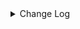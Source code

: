 <details><summary> Change Log </summary>

| Change | Commit | Version |
| --- | --- | --- |
|[Fix][connector-file-base] fix parquet int32 convert error (#9142)|https://github.com/apache/seatunnel/commit/e6413c388e|2.3.11|
|[Feature][Checkpoint] Add check script for source/sink state class serialVersionUID missing (#9118)|https://github.com/apache/seatunnel/commit/4f5adeb1c7|2.3.11|
|[Fix][API] Fixed not invoke the `SinkAggregatedCommitter`&#x27;s init method (#9070)|https://github.com/apache/seatunnel/commit/df0d11d632|2.3.11|
|[Bugfix][Csv] Fix csv format delimiter (#9066)|https://github.com/apache/seatunnel/commit/ff5fc129b8|2.3.11|
|[improve] update file connectors config (#9034)|https://github.com/apache/seatunnel/commit/8041d59dc2|2.3.11|
|[Feature][File] Support extract CSV files with different columns in different order (#9064)|https://github.com/apache/seatunnel/commit/74db1cbaac|2.3.11|
|[Improve] Refactor file enumerator to prevent duplicate put split (#8989)|https://github.com/apache/seatunnel/commit/fdf1beae9c|2.3.11|
|[Improve][File] Add row_delimiter options into text file sink (#9017)|https://github.com/apache/seatunnel/commit/92aa855a34|2.3.11|
|Revert &quot; [improve] update localfile connector config&quot; (#9018)|https://github.com/apache/seatunnel/commit/cdc79e13ad|2.3.10|
| [improve] update localfile connector config (#8765)|https://github.com/apache/seatunnel/commit/def369a85f|2.3.10|
|[Fix][File]use common-csv to read csv file (#8919)|https://github.com/apache/seatunnel/commit/3e64a42838|2.3.10|
|[Improve][connector-file-base] Improved multiple table file source allocation algorithm for subtasks (#8878)|https://github.com/apache/seatunnel/commit/44a12cc55c|2.3.10|
|[Fix][Connector-File] Fix conflicting `file_format_type` requirement (#8823)|https://github.com/apache/seatunnel/commit/6e0d630f7c|2.3.10|
|[Feature][Connector-V2] Add `filename_extension` parameter for read/write file (#8769)|https://github.com/apache/seatunnel/commit/78b23c0ef5|2.3.10|
|[Improve][Connector-V2] Improve orc read error message (#8751)|https://github.com/apache/seatunnel/commit/d66d9dc9ce|2.3.10|
|[Improve] restruct connector common options (#8634)|https://github.com/apache/seatunnel/commit/f3499a6eeb|2.3.10|
|[Fix][Connector-V2] User selects csv string pattern (#8572)|https://github.com/apache/seatunnel/commit/227a11f5aa|2.3.10|
|[Fix][Connector-V2] Fix CSV String type write type (#8499)|https://github.com/apache/seatunnel/commit/9268f5a255|2.3.10|
|[Fix][File] Fix Multi-file with binary format synchronization failed (#8546)|https://github.com/apache/seatunnel/commit/6e4ee468a5|2.3.10|
|[Feature][Connector-V2] Support create emtpy file when no data (#8543)|https://github.com/apache/seatunnel/commit/275db78918|2.3.10|
|[Feature][Connector-V2] Support single file mode in file sink (#8518)|https://github.com/apache/seatunnel/commit/e893deed50|2.3.10|
|[Improve][Connector-file-base] Improved file allocation algorithm for subtasks. (#8453)|https://github.com/apache/seatunnel/commit/d61cba233e|2.3.9|
|[Bug] [connector-file] When the data source field is less than the target (Hive) field，it will throw null pointer exception#8150 (#8200)|https://github.com/apache/seatunnel/commit/25b8a02b76|2.3.9|
|[Fix] Set all snappy dependency use one version (#8423)|https://github.com/apache/seatunnel/commit/3ac977c8d3|2.3.9|
|[Improve][Connector][Hive] skip temporary hidden directories (#8402)|https://github.com/apache/seatunnel/commit/9fdedc487e|2.3.9|
|[Feature][Connector-V2] Support use EasyExcel as read excel engine (#8064)|https://github.com/apache/seatunnel/commit/b8e1177fcb|2.3.9|
|[BugFix][Excel] Fix read formulas/number cell value of excel (#8316)|https://github.com/apache/seatunnel/commit/00c5aed1af|2.3.9|
|[Improve][Transform] gz support excel (#8181)|https://github.com/apache/seatunnel/commit/c3ae726ee0|2.3.9|
|[Improve][dist]add shade check rule (#8136)|https://github.com/apache/seatunnel/commit/51ef800016|2.3.9|
|[Feature][File] Support config null format for text file read (#8109)|https://github.com/apache/seatunnel/commit/2dbf02df47|2.3.9|
|[Improve][Excel] Support read blank string &amp; auto type-cast (#8111)|https://github.com/apache/seatunnel/commit/3a54f1253f|2.3.9|
|[Improve][API] Unified tables_configs and table_list (#8100)|https://github.com/apache/seatunnel/commit/84c0b8d660|2.3.9|
|[Feature][Connectors] LocalFile Support reading gz (#8025)|https://github.com/apache/seatunnel/commit/337aa50f08|2.3.9|
|[Fix][Connector-V2] Fix file binary format sync convert directory to file (#7942)|https://github.com/apache/seatunnel/commit/86ae9272c4|2.3.9|
|[Improve][Connector-V2] Change File Read/WriteStrategy `setSeaTunnelRowTypeInfo` to `setCatalogTable` (#7829)|https://github.com/apache/seatunnel/commit/6b5f74e524|2.3.9|
|[Bug] [connectors-v2] The Hadoop Source/Sink fails with Unable to find valid Kerberos Ticket. (#7809)|https://github.com/apache/seatunnel/commit/a8bdea24cc|2.3.9|
|[Fix][Connector-V2] Fix When reading Excel data, string and date type conversion errors (#7796)|https://github.com/apache/seatunnel/commit/749b2fe364|2.3.9|
|[Improve][Connector-V2] Support read archive compress file (#7633)|https://github.com/apache/seatunnel/commit/3f98cd8a16|2.3.8|
|[Improve] Refactor S3FileCatalog and it&#x27;s factory (#7457)|https://github.com/apache/seatunnel/commit/d928e8b113|2.3.8|
|[Feature][Connector-V2][Iceberg] Support Iceberg Kerberos (#7246)|https://github.com/apache/seatunnel/commit/e3001207c8|2.3.8|
|[Feature][Core] Support using upstream table placeholders in sink options and auto replacement (#7131)|https://github.com/apache/seatunnel/commit/c4ca74122c|2.3.6|
|[feature][connector-file-local] add save mode function for localfile (#7080)|https://github.com/apache/seatunnel/commit/7b2f538310|2.3.6|
|[Hotfix][Hive Connector] Fix Hive hdfs-site.xml and hive-site.xml not be load error (#7069)|https://github.com/apache/seatunnel/commit/c23a577f34|2.3.6|
|[Feature][Connector-V2] Add Huawei Cloud OBS connector (#4578)|https://github.com/apache/seatunnel/commit/d266f4db64|2.3.6|
|[Improve][File Connector]Improve xml read code &amp; fix can not use true for a boolean option (#6930)|https://github.com/apache/seatunnel/commit/c13a563994|2.3.6|
|[Improve][Files] Support write fixed/timestamp as int96 of parquet (#6971)|https://github.com/apache/seatunnel/commit/1a48a9c493|2.3.6|
|[Feature][Connector-V2] Supports the transfer of any file (#6826)|https://github.com/apache/seatunnel/commit/c1401787b3|2.3.6|
|[Feature][Doris] Add Doris type converter (#6354)|https://github.com/apache/seatunnel/commit/5189991843|2.3.6|
|[Improve][Connector-v2] The hive connector support multiple filesystem (#6648)|https://github.com/apache/seatunnel/commit/8a4c01fe35|2.3.6|
|[Improve] Improve read with parquet type convert error (#6683)|https://github.com/apache/seatunnel/commit/6c65805699|2.3.5|
|[Hotfix] fix http source can not read yyyy-MM-dd HH:mm:ss format bug &amp; Improve DateTime Utils (#6601)|https://github.com/apache/seatunnel/commit/19888e7969|2.3.5|
|[Bug] Fix OrcWriteStrategy/ParquetWriteStrategy doesn&#x27;t login with kerberos (#6472)|https://github.com/apache/seatunnel/commit/24441c876d|2.3.5|
|[Bug] [formats] Fix fail to parse line when content contains the file delimiter (#6589)|https://github.com/apache/seatunnel/commit/17e29185fa|2.3.5|
|[Improve][Connector-V2] Support read orc with schema config to cast type (#6531)|https://github.com/apache/seatunnel/commit/d1599f8ad9|2.3.5|
|[Chore] Fix `file` spell errors (#6606)|https://github.com/apache/seatunnel/commit/2599d3b736|2.3.5|
|[Feature][Connectors-V2][File]support assign encoding for file source/sink (#6489)|https://github.com/apache/seatunnel/commit/d159fbe086|2.3.5|
|Add support for XML file type to various file connectors such as SFTP, FTP, LocalFile, HdfsFile, and more. (#6327)|https://github.com/apache/seatunnel/commit/ec533ecd9a|2.3.5|
|[Test][E2E] Add thread leak check for connector (#5773)|https://github.com/apache/seatunnel/commit/1f2f3fc5f0|2.3.4|
|Fix HiveMetaStoreProxy#enableKerberos will return true if doesn&#x27;t enable kerberos (#6307)|https://github.com/apache/seatunnel/commit/1dad6f7061|2.3.4|
|[Feature][Connector]add s3file save mode function (#6131)|https://github.com/apache/seatunnel/commit/81c51073bf|2.3.4|
|[bugfix][file-execl] Fix the Issue of Abnormal Data Reading from Excel Files (#5932)|https://github.com/apache/seatunnel/commit/6a2b05a845|2.3.4|
|[Feature][Connectors-v2-file-ftp] FTP source/sink add ftp connection mode (#6077)  (#6099)|https://github.com/apache/seatunnel/commit/f6bcc4d59d|2.3.4|
|Disable HDFSFileSystem cache (#6039)|https://github.com/apache/seatunnel/commit/135c91818e|2.3.4|
|[Feature][OssFile Connector] Make Oss implement source factory and sink factory (#6062)|https://github.com/apache/seatunnel/commit/1a8e9b4554|2.3.4|
|[Improve][Common] Adapt `FILE_OPERATION_FAILED` to `CommonError` (#5928)|https://github.com/apache/seatunnel/commit/b3dc0bbc21|2.3.4|
|[Feature][Connector-V2] Support read .xls excel file (#6066)|https://github.com/apache/seatunnel/commit/43787a3dde|2.3.4|
|Add multiple table file sink to base (#6049)|https://github.com/apache/seatunnel/commit/085e0e5fc3|2.3.4|
|[Refactor][File Connector] Put Multiple Table File API to File Base Module (#6033)|https://github.com/apache/seatunnel/commit/c324d663b4|2.3.4|
|Support using multiple hadoop account (#5903)|https://github.com/apache/seatunnel/commit/d69d88d1aa|2.3.4|
|[Feature][Core] Upgrade flink source translation (#5100)|https://github.com/apache/seatunnel/commit/5aabb14a94|2.3.4|
|[Improve][File] Clean memory buffer of `JsonWriteStrategy` &amp; `ExcelWriteStrategy` (#5925)|https://github.com/apache/seatunnel/commit/7297a4c95c|2.3.4|
|[Bug][Connector][FileBase]Parquet reader parsing array type exception. (#4457)|https://github.com/apache/seatunnel/commit/5c6b11329c|2.3.4|
|[Improve]Change System.out.println to log output. (#5912)|https://github.com/apache/seatunnel/commit/bbedb07a9c|2.3.4|
|[Feature] LocalFileSource support multiple table|https://github.com/apache/seatunnel/commit/72be6663ad|2.3.4|
|[Improve][Common] Introduce new error define rule (#5793)|https://github.com/apache/seatunnel/commit/9d1b2582b2|2.3.4|
|[Improve] Remove use `SeaTunnelSink::getConsumedType` method and mark it as deprecated (#5755)|https://github.com/apache/seatunnel/commit/8de7408100|2.3.4|
|[Improve][connector-file] unifiy option between file source/sink and update document (#5680)|https://github.com/apache/seatunnel/commit/8d87cf8fc4|2.3.4|
|[Improve][LocalFile] parquet use system timezone (#5605)|https://github.com/apache/seatunnel/commit/b3e13513ac|2.3.4|
|[Bugfix][Connector-v2] fix file sink `isPartitionFieldWriteInFile` occurred exception when no columns are given (#5508)|https://github.com/apache/seatunnel/commit/9fb5499295|2.3.4|
|[Feature] Support `LZO` compress on File Read (#5083)|https://github.com/apache/seatunnel/commit/a4a1901096|2.3.4|
|[Feature][Connector-V2][File] Support read empty directory (#5591)|https://github.com/apache/seatunnel/commit/1f58f224a0|2.3.4|
|[Hotfix][File-Connector] Fix WriteStrategy parallel writing thread unsafe issue (#5546)|https://github.com/apache/seatunnel/commit/1177d02d55|2.3.4|
|[Feature] [File Connector] Supports writing column names when the output type is file (CSV) (#5459)|https://github.com/apache/seatunnel/commit/f73b37291e|2.3.4|
|Revert &quot;[fix][hive-source][bug] fix An error occurred reading an empty directory (#5427)&quot; (#5487)|https://github.com/apache/seatunnel/commit/093901068e|2.3.4|
|[fix][hive-source][bug] fix An error occurred reading an empty directory (#5427)|https://github.com/apache/seatunnel/commit/de7b86a5dd|2.3.4|
|[Improve][CheckStyle] Remove useless &#x27;SuppressWarnings&#x27; annotation of checkstyle. (#5260)|https://github.com/apache/seatunnel/commit/51c0d709ba|2.3.4|
|[Hotfix] Fix com.google.common.base.Preconditions to seatunnel shade one (#5284)|https://github.com/apache/seatunnel/commit/ed5eadcf73|2.3.3|
|[Feature][Connector V2][File] Add config of &#x27;file_filter_pattern&#x27;, which used for filtering files. (#5153)|https://github.com/apache/seatunnel/commit/a3c13e59eb|2.3.3|
|[bugfix] [File Base] Fix Hadoop Kerberos authentication related issues. (#5171)|https://github.com/apache/seatunnel/commit/2a85525f4c|2.3.3|
|[Feature][Connector-V2][File] Add cos source&amp;sink (#4979)|https://github.com/apache/seatunnel/commit/1f94676436|2.3.3|
|[Improve][Connector[File] Optimize files commit order (#5045)|https://github.com/apache/seatunnel/commit/1e18a8c530|2.3.3|
|[Feature][E2E][FtpFile] add ftp file e2e test case (#4647)|https://github.com/apache/seatunnel/commit/b1b1f5e7e0|2.3.3|
|[Bugfix] [Connector-V2] [File] Fix read temp file (#4876)|https://github.com/apache/seatunnel/commit/5e03d22d6c|2.3.2|
| [Feature][ConnectorV2]add file excel sink and source (#4164)|https://github.com/apache/seatunnel/commit/e3b97ae5d2|2.3.2|
|Change file type to file_format_type in file source/sink (#4249)|https://github.com/apache/seatunnel/commit/973a2fae3c|2.3.1|
|[improve][zeta] fix zeta bugs|https://github.com/apache/seatunnel/commit/3a82e8b39f|2.3.1|
|[chore] Code format with spotless plugin.|https://github.com/apache/seatunnel/commit/291214ad6f|2.3.1|
|Merge branch &#x27;dev&#x27; into merge/cdc|https://github.com/apache/seatunnel/commit/4324ee1912|2.3.1|
|[Improve][Project] Code format with spotless plugin.|https://github.com/apache/seatunnel/commit/423b583038|2.3.1|
|[improve][api] Refactoring schema parse (#4157)|https://github.com/apache/seatunnel/commit/b2f573a13e|2.3.1|
|[Imprve][Connector-V2][Hive] Support read text table &amp; Column projection (#4105)|https://github.com/apache/seatunnel/commit/717620f542|2.3.1|
|[Improve][build] Give the maven module a human readable name (#4114)|https://github.com/apache/seatunnel/commit/d7cd601051|2.3.1|
|[Improve][Project] Code format with spotless plugin. (#4101)|https://github.com/apache/seatunnel/commit/a2ab166561|2.3.1|
|[Improve][Connector-V2][Hive] Support assign partitions (#3842)|https://github.com/apache/seatunnel/commit/6a4a850b4c|2.3.1|
|[Bug][Connectors] Text And Json WriteStrategy lost the sinkColumnsIndexInRow (#3863)|https://github.com/apache/seatunnel/commit/7b5f6f1bc2|2.3.1|
|[Feature][Connector-V2][File] Support compress (#3899)|https://github.com/apache/seatunnel/commit/55602f6b1c|2.3.1|
|[Feature][Connector-V2][File] Allow the user to set the row delimiter as an empty string (#3854)|https://github.com/apache/seatunnel/commit/84508fcb65|2.3.1|
|[Feature][Connector-V2] Support kerberos in hive and hdfs file connector (#3840)|https://github.com/apache/seatunnel/commit/055ad9d836|2.3.1|
|[Feature][Connector-V2][File] Support skip number when reading text csv files (#3900)|https://github.com/apache/seatunnel/commit/243b6a6b23|2.3.1|
|[Feature][API &amp; Connector &amp; Doc] add parallelism and column projection interface (#3829)|https://github.com/apache/seatunnel/commit/b9164b8ba1|2.3.1|
|[Improve][Connector-V2][File] Improve file connector option rule and document (#3812)|https://github.com/apache/seatunnel/commit/bd76077669|2.3.1|
|[Improve][Connector-V2][File] File Connector add lzo compression way. (#3782)|https://github.com/apache/seatunnel/commit/8875d02589|2.3.1|
|[Improve][Connector-V2] The log outputs detailed exception stack information (#3805)|https://github.com/apache/seatunnel/commit/d0c6217f27|2.3.1|
|fix file source connector option rule bug (#3804)|https://github.com/apache/seatunnel/commit/cab42f6eb1|2.3.1|
|[Feature][Shade] Add seatunnel hadoop3 uber (#3755)|https://github.com/apache/seatunnel/commit/5a024bdf8f|2.3.0|
|[Improve][Connector-V2][HDFS] Support setting hdfs-site.xml (#3778)|https://github.com/apache/seatunnel/commit/c8d59ecac1|2.3.0|
|[Feature][Connector-V2][File] Optimize filesystem utils (#3749)|https://github.com/apache/seatunnel/commit/ac4e880fb5|2.3.0|
|[Improve] [Connector-V2] Fix Kafka sink can&#x27;t run EXACTLY_ONCE semantics (#3724)|https://github.com/apache/seatunnel/commit/5e3f196e29|2.3.0|
|[Connector-V2] [File] Fix bug data file name will duplicate when use SeaTunnel Engine (#3717)|https://github.com/apache/seatunnel/commit/c96c53004f|2.3.0|
|[Hotfix][Connector-V2][File] Fix file sink connector npe (#3706)|https://github.com/apache/seatunnel/commit/a662a88fdc|2.3.0|
|[Feature][Connector-V2][Oss jindo] Add oss jindo source &amp; sink connector (#3456)|https://github.com/apache/seatunnel/commit/2507372311|2.3.0|
|[Improve][Connector-V2][File] Support split file based on batch size (#3625)|https://github.com/apache/seatunnel/commit/f39e3a531d|2.3.0|
|[Improve][Connector-V2][File] Unified excetion for file source &amp; sink connectors (#3525)|https://github.com/apache/seatunnel/commit/031e8e263c|2.3.0|
|[Hotfix][Connector-V2][Hive] Fix npe of getting file system (#3506)|https://github.com/apache/seatunnel/commit/e1fc3d1b01|2.3.0|
|[Improve][core-v1][seatunnel-core-base] remove seatunnel-core-base (#3480)|https://github.com/apache/seatunnel/commit/d6e6a02a36|2.3.0|
|[Feature][Connector-V2][File] Add option and factory for file connectors (#3375)|https://github.com/apache/seatunnel/commit/db286e8631|2.3.0|
|[Improve][Connector-V2][File] Improve code structure (#3238)|https://github.com/apache/seatunnel/commit/dd5c353881|2.3.0|
|[Hotfix][Connector-V2][Hive] Fix the bug that when write data to hive throws NullPointerException (#3258)|https://github.com/apache/seatunnel/commit/777bf6b42e|2.3.0|
|[Bug]add 3node worker done test and fix some bug (#3115)|https://github.com/apache/seatunnel/commit/bc852a4dff|2.3.0|
|[Feature][Connector-V2][SFTP] Add SFTP file source &amp; sink connector (#3006)|https://github.com/apache/seatunnel/commit/9e496383b8|2.3.0|
|[Feature][Connector-V2][S3] Add S3 file source &amp; sink connector (#3119)|https://github.com/apache/seatunnel/commit/f27d68ca9c|2.3.0-beta|
|[Feature][Connector-V2][File] Fix filesystem get error (#3117)|https://github.com/apache/seatunnel/commit/7404c180de|2.3.0-beta|
|[Improve][Connector-v2][file] Reuse array type container when read row data (#3123)|https://github.com/apache/seatunnel/commit/da0646ac6d|2.3.0-beta|
|[Hotfix][Connector-V2][File] Fix ParquetReadStrategy get NPE (#3122)|https://github.com/apache/seatunnel/commit/ba99de08c8|2.3.0-beta|
|[hotfix][engine] Add master node switch test and fix bug (#3082)|https://github.com/apache/seatunnel/commit/608be51bc4|2.3.0-beta|
|[Improve][Connector-V2][File] Support parse field from file path (#2985)|https://github.com/apache/seatunnel/commit/0bc12085c2|2.3.0-beta|
|[hotfix][connector][file] Solved the bug of can not parse &#x27;\t&#x27; as delimiter from config file (#3083)|https://github.com/apache/seatunnel/commit/bfde596754|2.3.0-beta|
|unify `flatten-maven-plugin` version (#3078)|https://github.com/apache/seatunnel/commit/ed743fddcc|2.3.0-beta|
|[Improve][Connector-V2] Improve text write (#2971)|https://github.com/apache/seatunnel/commit/0ecd7906c2|2.3.0-beta|
|[Improve][connector][file] Support user-defined schema for reading text file (#2976)|https://github.com/apache/seatunnel/commit/1c05ee0d7e|2.3.0-beta|
|[Bug][Connector-V2][File] Fix the bug of incorrect path in windows environment (#2980)|https://github.com/apache/seatunnel/commit/2e16161865|2.3.0-beta|
|[Improve][Connector] Improve write parquet (#2943)|https://github.com/apache/seatunnel/commit/8fd966394b|2.3.0-beta|
|[Improve][all] change Log to @Slf4j (#3001)|https://github.com/apache/seatunnel/commit/6016100f12|2.3.0-beta|
|[Bug][connector-file-base] Fix source split assigning reader to negative number (#2921)|https://github.com/apache/seatunnel/commit/0b5a2852fb|2.3.0-beta|
|[Improve][Connector-V2] Improve orc write strategy to support all data types (#2860)|https://github.com/apache/seatunnel/commit/4d048cc23e|2.3.0-beta|
|[Fix] [Connector-V2-File] Fix file connector bug (#2858)|https://github.com/apache/seatunnel/commit/e0459bbab6|2.2.0-beta|
|[Fix][Connector-V2] Fix HiveSource Connector read orc table error (#2845)|https://github.com/apache/seatunnel/commit/61720306e7|2.2.0-beta|
|[Improve][Connector-V2] Improve read parquet (#2841)|https://github.com/apache/seatunnel/commit/e19bc82f9b|2.2.0-beta|
|[Imporve][Connector-V2] Refactor ftp sink &amp; Add ftp file source (#2774)|https://github.com/apache/seatunnel/commit/4aacbcdd1f|2.2.0-beta|
|[Bug] [Connector-V2] Fix hive source connector parallelism not work (#2823)|https://github.com/apache/seatunnel/commit/9f21d4c769|2.2.0-beta|
|[Improve][Connector-V2] Imporve orc read strategy (#2747)|https://github.com/apache/seatunnel/commit/af34beda37|2.2.0-beta|
|[DEV][Api] Replace SeaTunnelContext with JobContext and remove singleton pattern (#2706)|https://github.com/apache/seatunnel/commit/cbf82f755c|2.2.0-beta|
|[Improve][build] Improved scope of maven-shade-plugin (#2665)|https://github.com/apache/seatunnel/commit/93bc8bd116|2.2.0-beta|
|[Feature][Connector-V2] Add oss sink (#2629)|https://github.com/apache/seatunnel/commit/bb2ad40487|2.2.0-beta|
|[#2606]Dependency management split (#2630)|https://github.com/apache/seatunnel/commit/fc047be69b|2.2.0-beta|
|[Improve][Connector-V2] Refactor the structure of file sink to reduce redundant codes (#2555)|https://github.com/apache/seatunnel/commit/6315092930|2.2.0-beta|
|[Feature][Connector-V2] Add oss source connector (#2467)|https://github.com/apache/seatunnel/commit/712b77744e|2.2.0-beta|
|[Feature][File connector] Support ftp file sink (#2483)|https://github.com/apache/seatunnel/commit/a87e5de80a|2.2.0-beta|
|[Feature][Connector-V2] Add hdfs file json support (#2451)|https://github.com/apache/seatunnel/commit/84f6b17c15|2.2.0-beta|
|[Feature][Connector-V2] Add base source connector code for connector-file-base (#2399)|https://github.com/apache/seatunnel/commit/1829ddc662|2.2.0-beta|
|[Improve][Connector-V2] Refactor the package of local file connector (#2403)|https://github.com/apache/seatunnel/commit/a538daed5c|2.2.0-beta|
|[Feature][Connector-V2] Add json file sink &amp; json format (#2385)|https://github.com/apache/seatunnel/commit/dd68c06b0a|2.2.0-beta|
|[Bug][Connector-V2] Fix the bug that file connector release resources multi times (#2379)|https://github.com/apache/seatunnel/commit/58c64aab2a|2.2.0-beta|
|[Improve][Connector-V2] Optimize the code structure (#2380)|https://github.com/apache/seatunnel/commit/7376ec7ab1|2.2.0-beta|
|[Feature][Connector-V2] Support orc file format in file connector (#2369)|https://github.com/apache/seatunnel/commit/f44fe1e033|2.2.0-beta|
|[improve][UT] Upgrade junit to 5.+ (#2305)|https://github.com/apache/seatunnel/commit/362319ff3e|2.2.0-beta|
|Replace plain string with constants (#2308)|https://github.com/apache/seatunnel/commit/3c0415e56e|2.2.0-beta|
|[Connector-V2] Add parquet writer in file connector (#2273)|https://github.com/apache/seatunnel/commit/c95cc72cfa|2.2.0-beta|
|[Connector-V2] Add Hive sink connector v2 (#2158)|https://github.com/apache/seatunnel/commit/23ad4ee735|2.2.0-beta|
|[Connector-V2] Add File Sink Connector (#2117)|https://github.com/apache/seatunnel/commit/e2283da64f|2.2.0-beta|

</details>
